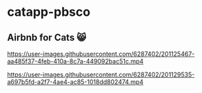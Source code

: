 # catapp-pbsco

## Airbnb for Cats 😸


https://user-images.githubusercontent.com/6287402/201125467-aa485f37-4feb-410a-8c7a-449092bac51c.mp4


https://user-images.githubusercontent.com/6287402/201129535-a697b5fd-a2f7-4ae4-ac85-1018dd802474.mp4



